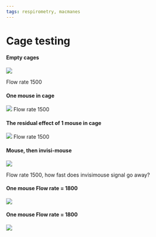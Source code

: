 ```yaml
---
tags: respirometry, macmanes
---
```


# Cage testing

#### Empty cages 
![](https://i.imgur.com/7nNCKyu.png)

Flow rate 1500

#### One mouse in cage
![](https://i.imgur.com/Gd8PI5M.png)
Flow rate 1500


#### The residual effect of 1 mouse in cage

![](https://i.imgur.com/7Qclkl7.jpg)
Flow rate 1500

#### Mouse, then invisi-mouse

![](https://i.imgur.com/NjzqZeb.jpg)

Flow rate 1500, how fast does invisimouse signal go away?

#### One mouse Flow rate = 1800

![](https://i.imgur.com/qsYURmC.jpg)

#### One mouse Flow rate = 1800 

![](https://i.imgur.com/R9klgAT.jpg)
